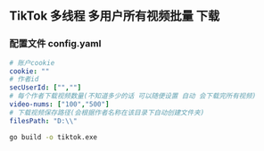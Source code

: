## TikTok 多线程 多用户所有视频批量 下载

### 配置文件 config.yaml
```yaml
# 账户cookie
cookie: ""
# 作者id
secUserId: ["",""]
# 每个作者下载视频数量(不知道多少的话 可以随便设置 自动 会下载完所有视频)
video-nums: ["100","500"]
# 下载视频保存路径(会根据作者名称在该目录下自动创建文件夹)
filesPath: "D:\\"
```

```bash
go build -o tiktok.exe
```
